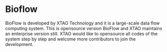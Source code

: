 # Bioflow
BioFlow is developed by XTAO Technology and it is a large-scale data flow computing system.
This is opensource version BioFlow and XTAO maintains an enterprise version still.
XTAO would like to opensource all codes of the system step by step and welcome more contributors to join the development.
